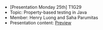 * [Presentation Monday 25th] T1G29
* Topic: Property-based testing in Java
* Member: Henry Luong and Saha Parumitas
* Presentation content: [Preview](https://docs.google.com/presentation/d/1QvoIHjh7T9bKTUT_y-Xzh3OM8lAilddDcGZ5bifjTQM/edit?usp=sharing)

